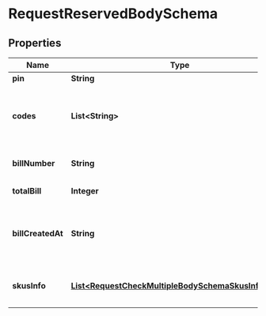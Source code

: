 

# RequestReservedBodySchema


## Properties

| Name | Type | Description | Notes |
|------------ | ------------- | ------------- | -------------|
|**pin** | **String** | Store pin |  [optional] |
|**codes** | **List&lt;String&gt;** | Array of 10-16 characters Got It voucher codes |  [optional] |
|**billNumber** | **String** | Bill number will apply vouchers |  [optional] |
|**totalBill** | **Integer** | Total bill amount |  [optional] |
|**billCreatedAt** | **String** | Bill creation time. Format: YYYY-MM-DD HH:MM:SS |  [optional] |
|**skusInfo** | [**List&lt;RequestCheckMultipleBodySchemaSkusInfoInner&gt;**](RequestCheckMultipleBodySchemaSkusInfoInner.md) | SKU information in bill_number |  [optional] |



